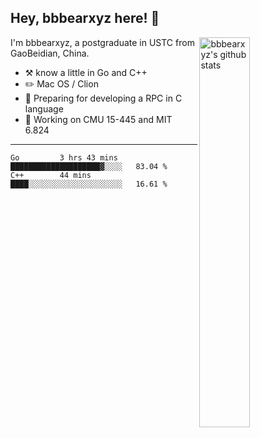 ## Hey, bbbearxyz here! :wave:

<img align="right" alt="bbbearxyz's github stats" width="40%" src="https://github-readme-stats.vercel.app/api?username=bbbearxyz&show_icons=true">

I'm bbbearxyz, a postgraduate in USTC from GaoBeidian, China.

-   :hammer_and_pick:    know a little in Go and C++
-   :pencil2: Mac OS / Clion
-   :seedling: Preparing for developing a RPC in C language 
-   :thinking: Working on CMU 15-445 and MIT 6.824
---
<!--START_SECTION:waka-->
```text
Go         3 hrs 43 mins   ████████████████████▓░░░░   83.04 % 
C++        44 mins         ████░░░░░░░░░░░░░░░░░░░░░   16.61 % 
```
<!--END_SECTION:waka-->
